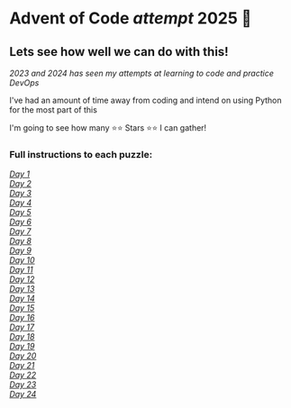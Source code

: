 # **Advent of Code _attempt_ 2025 🎄**

## Lets see how well we can do with this!
_2023 and 2024 has seen my attempts at learning to code and practice DevOps_


I've had an amount of time away from coding and intend on using Python for the most part of this

I'm going to see how many ⭐⭐ Stars ⭐⭐ I can gather!

### Full instructions to each puzzle:  
[_Day 1_](https://adventofcode.com/2024/day/1)  
[_Day 2_](https://adventofcode.com/2024/day/2)  
[_Day 3_](https://adventofcode.com/2024/day/3)  
[_Day 4_](https://adventofcode.com/2024/day/4)  
[_Day 5_](https://adventofcode.com/2024/day/5)  
[_Day 6_](https://adventofcode.com/2024/day/6)  
[_Day 7_](https://adventofcode.com/2024/day/7)  
[_Day 8_](https://adventofcode.com/2024/day/8)  
[_Day 9_](https://adventofcode.com/2024/day/9)  
[_Day 10_](https://adventofcode.com/2024/day/10)  
[_Day 11_](https://adventofcode.com/2024/day/11)  
[_Day 12_](https://adventofcode.com/2024/day/12)  
[_Day 13_](https://adventofcode.com/2024/day/13)  
[_Day 14_](https://adventofcode.com/2024/day/14)  
[_Day 15_](https://adventofcode.com/2024/day/15)  
[_Day 16_](https://adventofcode.com/2024/day/16)  
[_Day 17_](https://adventofcode.com/2024/day/17)  
[_Day 18_](https://adventofcode.com/2024/day/18)  
[_Day 19_](https://adventofcode.com/2024/day/19)  
[_Day 20_](https://adventofcode.com/2024/day/20)  
[_Day 21_](https://adventofcode.com/2024/day/21)  
[_Day 22_](https://adventofcode.com/2024/day/22)  
[_Day 23_](https://adventofcode.com/2024/day/23)  
[_Day 24_](https://adventofcode.com/2024/day/24)  